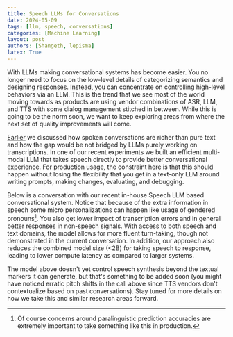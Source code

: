 ```yaml
---
title: Speech LLMs for Conversations
date: 2024-05-09
tags: [llm, speech, conversations]
categories: [Machine Learning]
layout: post
authors: [Shangeth, lepisma]
latex: True
---
```


With LLMs making conversational systems has become easier. You no longer need to
focus on the low-level details of categorizing semantics and designing
responses. Instead, you can concentrate on controlling high-level behaviors via
an LLM. This is the trend that we see most of the world moving towards as
products are using vendor combinations of ASR, LLM, and TTS with some dialog
management stitched in between. While this is going to be the norm soon, we want
to keep exploring areas from where the next set of quality improvements will
come.

[Earlier](/speech-first-conversational-ai-revisited/) we discussed how spoken
conversations are richer than pure text and how the gap would be not bridged by
LLMs purely working on transcriptions. In one of our recent experiments we built
an efficient multi-modal LLM that takes speech directly to provide better
conversational experience. For production usage, the constraint here is that
this should happen without losing the flexibility that you get in a text-only
LLM around writing prompts, making changes, evaluating, and debugging.

Below is a conversation with our recent in-house Speech LLM based conversational
system. Notice that because of the extra information in speech some micro
personalizations can happen like usage of gendered pronouns[^1]. You also get
lower impact of transcription errors and in general better responses in
non-speech signals. With access to both speech and text domains, the model
allows for more fluent turn-taking, though not demonstrated in the current
conversation. In addition, our approach also reduces the combined model size
(<2B) for taking speech to response, leading to lower compute latency as
compared to larger systems.

<style>
.webvtt-player .media {
  display: unset;
}

.webvtt-player .container {
  width: unset;
}

.webvtt-player {
  font-family: sans-serif;
  font-size: 0.8em;
}
</style>

<div id="webvtt-player"
     data-audio="../assets/audios/posts/speech-conversational-llms/audio.m4a"
     data-transcript="../assets/audios/posts/speech-conversational-llms/transcript.vtt"
     data-metadata="../assets/audios/posts/speech-conversational-llms/metadata.vtt" />

<script src="https://umd-mith.github.io/webvtt-player/webvtt-player.js"></script>

The model above doesn't yet control speech synthesis beyond the textual markers
it can generate, but that's something to be added soon (you might have noticed
erratic pitch shifts in the call above since TTS vendors don't contextualize
based on past conversations). Stay tuned for more details on how we take this
and similar research areas forward.

[^1]: Of course concerns around paralinguistic prediction accuracies are
    extremely important to take something like this in production.
